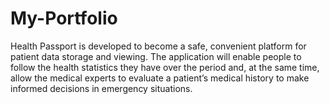 # My-Portfolio
<p>Health Passport is developed to become a safe, convenient platform for patient data storage and viewing. The application will enable people to follow the health statistics they have over the period and, at the same time, allow the medical experts to evaluate a patient’s medical history to make informed decisions in emergency situations.</p>
